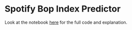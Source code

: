 # Spotify Bop Index Predictor

Look at the notebook [here](Bopify.ipynb) for the full code and explanation.